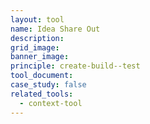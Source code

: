 ```yaml
---
layout: tool
name: Idea Share Out
description:
grid_image:
banner_image:
principle: create-build--test
tool_document:
case_study: false
related_tools:
  - context-tool
---
```


